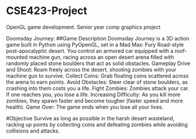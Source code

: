 # CSE423-Project
OpenGL game development. Senior year comp graphics project

Doomsday Journey: ##Game Description
Doomsday Journey is a 3D action game built in Python using PyOpenGL, set in a Mad Max: Fury Road-style post-apocalyptic desert. You control an armored car equipped with a roof-mounted machine gun, racing across an open desert arena filled with randomly placed stone boulders that act as solid obstacles.
Gameplay
Drive and Shoot: Roam freely across the desert, shooting zombies with your machine gun to survive.
Collect Coins: Grab floating coins scattered across the arena to earn points.
Avoid Obstacles: Steer clear of stone boulders, as crashing into them costs you a life.
Fight Zombies: Zombies attack your car. If one reaches you, you lose a life.
Increasing Difficulty: As you kill more zombies, they spawn faster and become tougher (faster speed and more health).
Game Over: The game ends when you lose all your lives.

#Objective
Survive as long as possible in the harsh desert wasteland, racking up points by collecting coins and defeating zombies while avoiding collisions and attacks.
